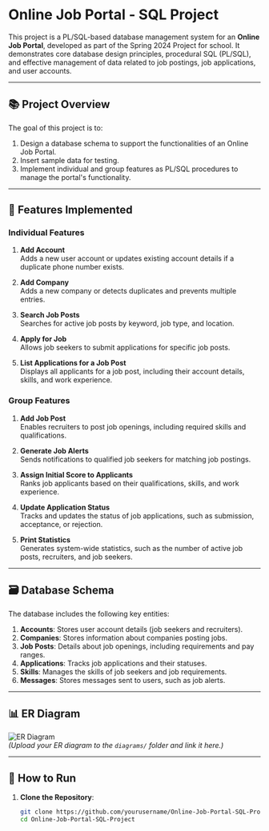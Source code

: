 # Online Job Portal - SQL Project

This project is a PL/SQL-based database management system for an **Online Job Portal**, developed as part of the Spring 2024 Project for school. It demonstrates core database design principles, procedural SQL (PL/SQL), and effective management of data related to job postings, job applications, and user accounts.

---

## 📚 **Project Overview**
The goal of this project is to:
1. Design a database schema to support the functionalities of an Online Job Portal.
2. Insert sample data for testing.
3. Implement individual and group features as PL/SQL procedures to manage the portal's functionality.

---

## 🔧 **Features Implemented**
### **Individual Features**
1. **Add Account**  
   Adds a new user account or updates existing account details if a duplicate phone number exists.
   
2. **Add Company**  
   Adds a new company or detects duplicates and prevents multiple entries.

3. **Search Job Posts**  
   Searches for active job posts by keyword, job type, and location.

4. **Apply for Job**  
   Allows job seekers to submit applications for specific job posts.

5. **List Applications for a Job Post**  
   Displays all applicants for a job post, including their account details, skills, and work experience.

### **Group Features**
1. **Add Job Post**  
   Enables recruiters to post job openings, including required skills and qualifications.

2. **Generate Job Alerts**  
   Sends notifications to qualified job seekers for matching job postings.

3. **Assign Initial Score to Applicants**  
   Ranks job applicants based on their qualifications, skills, and work experience.

4. **Update Application Status**  
   Tracks and updates the status of job applications, such as submission, acceptance, or rejection.

5. **Print Statistics**  
   Generates system-wide statistics, such as the number of active job posts, recruiters, and job seekers.

---

## 🗃️ **Database Schema**
The database includes the following key entities:

1. **Accounts**: Stores user account details (job seekers and recruiters).
2. **Companies**: Stores information about companies posting jobs.
3. **Job Posts**: Details about job openings, including requirements and pay ranges.
4. **Applications**: Tracks job applications and their statuses.
5. **Skills**: Manages the skills of job seekers and job requirements.
6. **Messages**: Stores messages sent to users, such as job alerts.

---

## 📊 **ER Diagram**
![ER Diagram](diagrams/er_diagram.png)  
*(Upload your ER diagram to the `diagrams/` folder and link it here.)*

---

## 🚀 **How to Run**
1. **Clone the Repository**:
   ```bash
   git clone https://github.com/yourusername/Online-Job-Portal-SQL-Project.git
   cd Online-Job-Portal-SQL-Project
